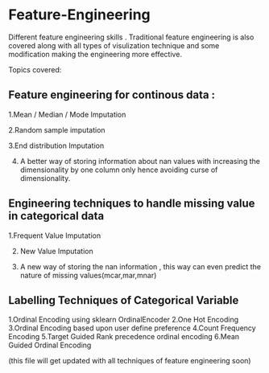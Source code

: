 # Feature-Engineering
Different feature engineering skills . Traditional feature engineering is also covered along with all types of visulization technique and some modification making the engineering more effective.

Topics covered:

## Feature engineering for continous data :

  1.Mean / Median / Mode Imputation
  
  2.Random sample imputation
  
  3.End distribution Imputation
  
  4. A better way of storing information about nan values with increasing the dimensionality by one column only hence avoiding curse of dimensionality.
  
## Engineering techniques to handle missing value in categorical data
    
   
   1.Frequent Value Imputation
   
   2. New Value Imputation
   
   3. A new way of storing the nan information , this way can even predict the nature of missing values(mcar,mar,mnar)
  
## Labelling Techniques of Categorical Variable 

   1.Ordinal Encoding using sklearn OrdinalEncoder
   2.One Hot Encoding
   3.Ordinal Encoding based upon user define preference
   4.Count Frequency Encoding
   5.Target Guided Rank precedence ordinal encoding
   6.Mean Guided Ordinal Encoding
 
 (this file will get updated with all  techniques of feature engineering soon)
